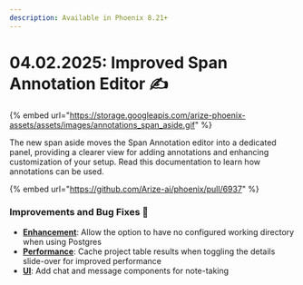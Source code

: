 ```yaml
---
description: Available in Phoenix 8.21+
---
```


# 04.02.2025: Improved Span Annotation Editor ✍️

{% embed url="https://storage.googleapis.com/arize-phoenix-assets/assets/images/annotations_span_aside.gif" %}

The new span aside moves the Span Annotation editor into a dedicated panel, providing a clearer view for adding annotations and enhancing customization of your setup. Read this documentation to learn how annotations can be used.

{% embed url="https://github.com/Arize-ai/phoenix/pull/6937" %}

### Improvements and Bug Fixes 🐛

* [**Enhancement**](https://github.com/Arize-ai/phoenix/pull/6972): Allow the option to have no configured working directory when using Postgres
* [**Performance**](https://github.com/Arize-ai/phoenix/pull/6973): Cache project table results when toggling the details slide-over for improved performance
* [**UI**](https://github.com/Arize-ai/phoenix/issues/6940): Add chat and message components for note-taking
